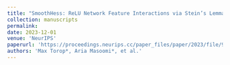 ```yaml
---
title: "SmoothHess: ReLU Network Feature Interactions via Stein’s Lemma"
collection: manuscripts
permalink: 
date: 2023-12-01
venue: 'NeurIPS'
paperurl: 'https://proceedings.neurips.cc/paper_files/paper/2023/file/9ef5e965720193681fc8d16372ac4717-Paper-Conference.pdf'
authors: 'Max Torop*, Aria Masoomi*, et al.'
---
```

